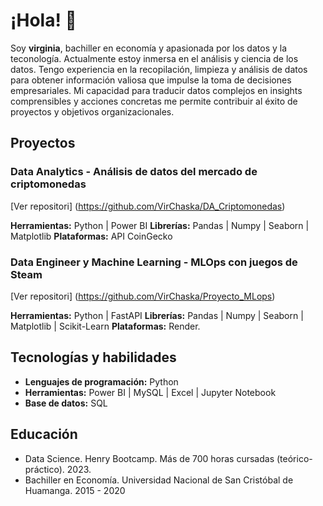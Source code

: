 # ¡Hola! 👋
Soy **virginia**, bachiller en economía y apasionada por los datos y la teconología. Actualmente estoy inmersa en el análisis y ciencia de los datos.
Tengo experiencia en la recopilación, limpieza y análisis de datos para obtener información valiosa que impulse la toma de decisiones empresariales. Mi capacidad para traducir datos complejos en insights comprensibles y acciones concretas me permite contribuir al éxito de proyectos y objetivos organizacionales.

## Proyectos
### Data Analytics - Análisis de datos del mercado de criptomonedas
[Ver repositori] (https://github.com/VirChaska/DA_Criptomonedas)
  
**Herramientas:** Python | Power BI
**Librerías:** Pandas | Numpy | Seaborn | Matplotlib
**Plataformas:** API CoinGecko


### Data Engineer y Machine Learning - MLOps con juegos de Steam
[Ver repositori] (https://github.com/VirChaska/Proyecto_MLops)
  
**Herramientas:** Python | FastAPI
**Librerías:** Pandas | Numpy | Seaborn | Matplotlib | Scikit-Learn 
**Plataformas:** Render.

## Tecnologías y habilidades
- **Lenguajes de programación:** Python
- **Herramientas:**  Power BI | MySQL | Excel | Jupyter Notebook 
- **Base de datos:** SQL

## Educación
- Data Science. Henry Bootcamp. Más de 700 horas cursadas (teórico-práctico). 2023.
- Bachiller en Economía. Universidad Nacional de San Cristóbal de Huamanga. 2015 - 2020
